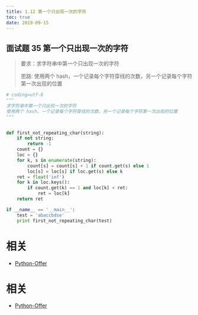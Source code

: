 ```yaml
---
title: 1.12 第一个只出现一次的字符
toc: true
date: 2019-09-15
---
```


## 面试题 35 第一个只出现一次的字符
> 要求：求字符串中第一个只出现一次的字符
>
> 思路: 使用两个 hash，一个记录每个字符穿线的次数，另一个记录每个字符第一次出现的位置

```python
# coding=utf-8
"""
求字符串中第一个只出现一次的字符
使用两个 hash，一个记录每个字符穿线的次数，另一个记录每个字符第一次出现的位置
"""


def first_not_repeating_char(string):
    if not string:
        return -1
    count = {}
    loc = {}
    for k, s in enumerate(string):
        count[s] = count[s] + 1 if count.get(s) else 1
        loc[s] = loc[s] if loc.get(s) else k
    ret = float('inf')
    for k in loc.keys():
        if count.get(k) == 1 and loc[k] < ret:
            ret = loc[k]
    return ret

if __name__ == '__main__':
    test = 'abaccbdse'
    print first_not_repeating_char(test)

```



# 相关

- [Python-Offer](https://github.com/JushuangQiao/Python-Offer)



# 相关

- [Python-Offer](https://github.com/JushuangQiao/Python-Offer)
